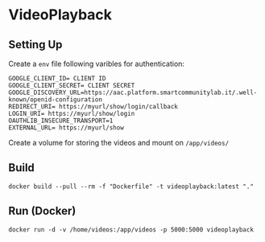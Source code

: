 # VideoPlayback
## Setting Up

Create a `env` file following varibles for authentication:

```shell
GOOGLE_CLIENT_ID= CLIENT ID
GOOGLE_CLIENT_SECRET= CLIENT SECRET
GOOGLE_DISCOVERY_URL=https://aac.platform.smartcommunitylab.it/.well-known/openid-configuration
REDIRECT_URI= https://myurl/show/login/callback
LOGIN_URI= https://myurl/show/login
OAUTHLIB_INSECURE_TRANSPORT=1
EXTERNAL_URL= https://myurl/show
```

Create a volume for storing the videos and mount on `/app/videos/`

## Build

```
docker build --pull --rm -f "Dockerfile" -t videoplayback:latest "."
```

## Run (Docker)
```
docker run -d -v /home/videos:/app/videos -p 5000:5000 videoplayback
```